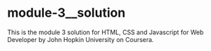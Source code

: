 # module-3__solution
This is the module 3 solution for HTML, CSS and Javascript for Web Developer by John Hopkin University on Coursera.
